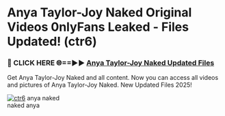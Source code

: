 # Anya Taylor-Joy Naked Original Videos 0nlyFans Leaked - Files Updated! (ctr6)

<h3>🔴 CLICK HERE 🌐==►► <a href="https://tinyurl.com/yckcrads" rel="nofollow">Anya Taylor-Joy Naked Updated Files</a></h3>

Get Anya Taylor-Joy Naked and all content. Now you can access all videos and pictures of Anya Taylor-Joy Naked. New Updated Files 2025!

[![ctr6](https://i.imgur.com/hpKpOFt.gif)](https://tinyurl.com/yckcrads)
anya naked<br>
naked anya